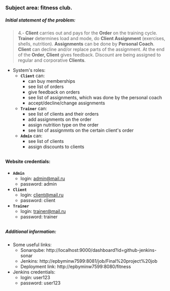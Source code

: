 ### Subject area: fitness club.

##### Initial statement of the problem:

> 4.- **Client** carries out and pays for the **Order** on the training cycle. **Trainer** determines load and mode, do **Client Assignment** (exercises, shells, nutrition). **Assignments** can be done by **Personal Coach**. **Client** can decline and/or replace parts of the assignment. At the end of the **Order, Client** gives feedback. Discount are being assigned to regular and corporative **Clients**.

-   System's roles:
    -   **`Client`** can:
        -   can buy memberships
        -   see list of orders
        -   give feedback on orders
        -   see list of assignments, which was done by the personal coach
        -   accept/decline/change assignments
    -   **`Trainer`** can:
        -   see list of clients and their orders
        -   add assignments on the order
        -   assign nutrition type on the order
        -   see list of assignmnts on the certain client's order
    -   **`Admin`** can:
        -   see list of clients
        -   assign discounts to clients

##

#### Website credentials:
- **`Admin`** 
    - login: admin@mail.ru
    - password: admin
- **`Client`**
    - login: client@mail.ru
    - password: client
- **`Trainer`**
    - login: trainer@mail.ru
    - password: trainer
##

##### Additional information:
-   Some useful links:
    -   Sonarqube: http://localhost:9000/dashboard?id=github-jenkins-sonar
    -   Jenkins: http://epbyminw7599:8081/job/Final%20project%20job
    -   Deployment link: http://epbyminw7599:8080/fitness
-   Jenkins credentials:
    -   login: user123
    -   password: user123